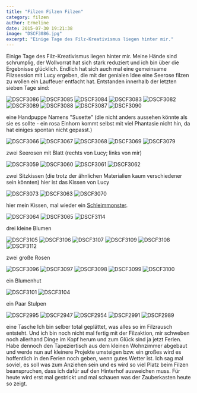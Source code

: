 ```yaml
---
title: "Filzen Filzen Filzen"
category: filzen
author: Ermeline
date: 2015-07-30 19:21:38
image: "DSCF3086.jpg"
excerpt: "Einige Tage des Filz-Kreativismus liegen hinter mir."
---
```


Einige Tage des Filz-Kreativismus liegen hinter mir. Meine Hände sind schrumplig, der Wollvorrat hat sich stark reduziert und ich bin über die Ergebnisse glücklich. Endlich hat sich auch mal eine gemeinsame Filzsession mit Lucy ergeben, die mit der genialen Idee eine Seerose filzen zu wollen ein Lauffeuer entfacht hat. Entstanden innerhalb der letzten sieben Tage sind:


![DSCF3086](DSCF3086.jpg)
![DSCF3085](DSCF3085.jpg)
![DSCF3084](DSCF3084.jpg)
![DSCF3083](DSCF3083.jpg)
![DSCF3082](DSCF3082.jpg)
![DSCF3089](DSCF3089.jpg)
![DSCF3088](DSCF3088.jpg)
![DSCF3087](DSCF3087.jpg)
![DSCF3090](DSCF3090.jpg)

eine Handpuppe Namens "Susette" (die nicht anders aussehen könnte als sie es sollte - ein rosa Einhorn kommt selbst mit viel Phantasie nicht hin, da hat einiges spontan nicht gepasst.)


![DSCF3066](DSCF3066.jpg)
![DSCF3067](DSCF3067.jpg)
![DSCF3068](DSCF3068.jpg)
![DSCF3069](DSCF3069.jpg)
![DSCF3079](DSCF3079.jpg)

zwei Seerosen mit Blatt (rechts von Lucy; links von mir) 


![DSCF3059](DSCF3059.jpg)
![DSCF3060](DSCF3060.jpg)
![DSCF3061](DSCF3061.jpg)
![DSCF3062](DSCF3062.jpg)

zwei Sitzkissen (die trotz der ähnlichen Materialien kaum verschiedener sein könnten) hier ist das Kissen von Lucy


![DSCF3073](DSCF3073.jpg)
![DSCF3063](DSCF3063.jpg)
![DSCF3070](DSCF3070.jpg)

hier mein Kissen, mal wieder ein [Schleimmonster](http://flauschiversum.de/2015/02/kuschelmonster/).


![DSCF3064](DSCF3064.jpg)
![DSCF3065](DSCF3065.jpg)
![DSCF3114](DSCF3114.jpg)

drei kleine Blumen 


![DSCF3105](DSCF3105.jpg)
![DSCF3106](DSCF3106.jpg)
![DSCF3107](DSCF3107.jpg)
![DSCF3109](DSCF3109.jpg)
![DSCF3108](DSCF3108.jpg)
![DSCF3112](DSCF3112.jpg)

zwei große Rosen


![DSCF3096](DSCF3096.jpg)
![DSCF3097](DSCF3097.jpg)
![DSCF3098](DSCF3098.jpg)
![DSCF3099](DSCF3099.jpg)
![DSCF3100](DSCF3100.jpg)

ein Blumenhut 


![DSCF3101](DSCF3101.jpg)
![DSCF3104](DSCF3104.jpg)

ein Paar Stulpen


![DSCF2995](DSCF2995.jpg)
![DSCF2947](DSCF2947.jpg)
![DSCF2954](DSCF2954.jpg)
![DSCF2991](DSCF2991.jpg)
![DSCF2989](DSCF2989.jpg)

eine Tasche Ich bin selber total geplättet, was alles so im Filzrausch entsteht. Und ich bin noch nicht mal fertig mit der Filzaktion, mir schweben noch allerhand Dinge im Kopf herum und zum Glück sind ja jetzt Ferien. Habe dennoch den Tapeziertisch aus dem kleinen Wohnzimmer abgebaut und werde nun auf kleinere Projekte umsteigen bzw. ein großes wird es hoffentlich in den Ferien noch geben, wenn gutes Wetter ist. Ich sag mal soviel, es soll was zum Anziehen sein und es wird so viel Platz beim Filzen beanspruchen, dass ich dafür auf den Hinterhof ausweichen muss. Für heute wird erst mal gestrickt und mal schauen was der Zauberkasten heute so zeigt.
